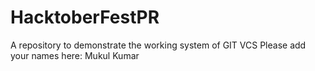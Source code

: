 # HacktoberFestPR
A repository to demonstrate the working system of GIT VCS
Please add your names here:
Mukul Kumar
